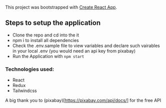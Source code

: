This project was bootstrapped with [Create React App](https://github.com/facebook/create-react-app).

## Steps to setup the application
- Clone the repo and cd into the it
- npm i to install all dependencies
- Check the .env.sample file to view variables and declare such vairables in your local .env (you would need an api key from pixabay)
- Run the Application with `npm start`


### Technologies used:
- React
- Redux
- Tailwindcss


A big thank you to (pixabay)[https://pixabay.com/api/docs/] for the free API

